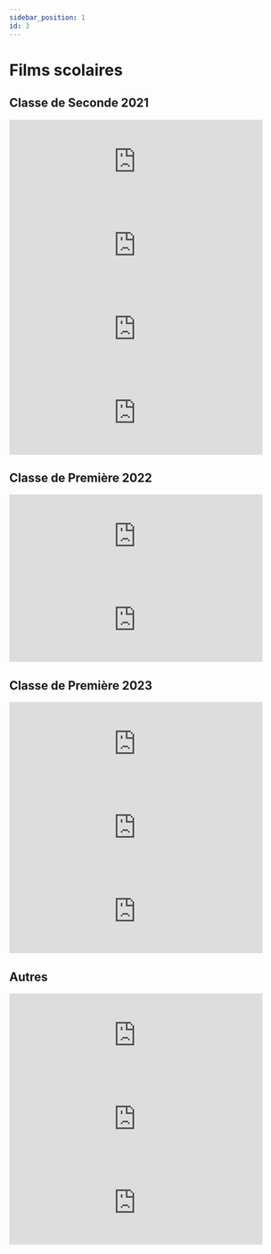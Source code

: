 ```yaml
---
sidebar_position: 1
id: 3
---
```

# Films scolaires

## Classe de Seconde 2021

<iframe src="https://drive.google.com/file/d/16COqyiggdLoaToS72nRXgreY7lod2vz3/preview" width="90%" style={{aspectRatio: "480/300"}} frameborder="0" allow="autoplay"></iframe>

<iframe src="https://drive.google.com/file/d/1CvVW4S6nE6QEG0MWzeVd1N0Xarcef1qD/preview" width="90%" style={{aspectRatio: "480/300"}} frameborder="0" allow="autoplay"></iframe>

<iframe src="https://drive.google.com/file/d/1DfFA11Xh_VvdfCGKCSTgknioEUXpW5bh/preview" width="90%" style={{aspectRatio: "480/300"}} frameborder="0" allow="autoplay"></iframe>

<iframe src="https://drive.google.com/file/d/1ViJLbWw7yY4-TFToBu1pV_XEmuUcd5qM/preview" width="90%" style={{aspectRatio: "480/300"}} frameborder="0" allow="autoplay"></iframe>

## Classe de Première 2022

<iframe src="https://drive.google.com/file/d/1-dUXeHhRy0cvjjA-cuFJ6lY6R4QlkvmX/preview" width="90%" style={{aspectRatio: "480/300"}} frameborder="0" allow="autoplay"></iframe>

<iframe src="https://drive.google.com/file/d/1-kwIvLqadXML17LBPSR57z2_kuSQC-gz/preview" width="90%" style={{aspectRatio: "480/300"}} frameborder="0" allow="autoplay"></iframe>

## Classe de Première 2023

<iframe src="https://drive.google.com/file/d/11KcUr1z4S_nKjjNwW_f0mgVtIFtBqvb0/preview" width="90%" style={{aspectRatio: "480/300"}} frameborder="0" allow="autoplay"></iframe>

<iframe src="https://drive.google.com/file/d/1foY8USAZJih3-pZtnPkzakiw1eG0woMl/preview" width="90%" style={{aspectRatio: "480/300"}} frameborder="0" allow="autoplay"></iframe>

<iframe src="https://drive.google.com/file/d/1zON0Od9N70XWSm5VO9bSBKuc5q7HmCxb/preview" width="90%" style={{aspectRatio: "480/300"}} frameborder="0" allow="autoplay"></iframe>

## Autres

<iframe src="https://drive.google.com/file/d/1yDW-CDtoxoGe_Moyb7taaEPheL-vkuK5/preview" width="90%" style={{aspectRatio: "480/300"}} frameborder="0" allow="autoplay"></iframe>

<iframe src="https://drive.google.com/file/d/1zbfb8Bw4nC9HEySZ4X_JlFnGNz8yR3QG/preview" width="90%" style={{aspectRatio: "480/300"}} frameborder="0" allow="autoplay"></iframe>

<iframe src="https://drive.google.com/file/d/1nAvkv9mMmeJetBSG1la3NOo3RA3TzI1H/preview" width="90%" style={{aspectRatio: "480/300"}} frameborder="0" allow="autoplay"></iframe>

